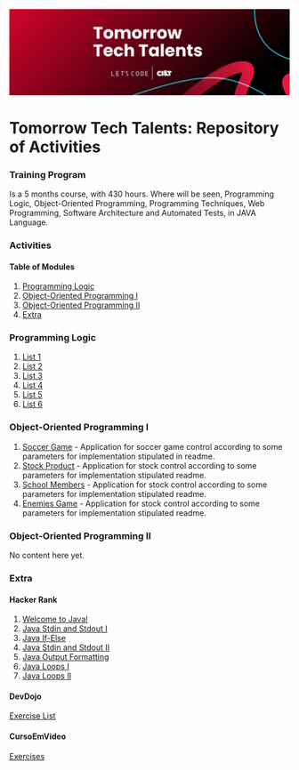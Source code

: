 <img src="https://github.com/RitaFer/tomorrow-tech-talents/blob/main/assets/TomorrowTechTalentsLogo.svg" style="width: 300%, height: auto, margin-left: auto, margin-left: auto" />

# Tomorrow Tech Talents: Repository of Activities

### Training Program

Is a 5 months course, with 430 hours. Where will be seen, Programming Logic, Object-Oriented Programming, Programming Techniques, Web Programming, Software Architecture and Automated Tests, in JAVA Language.

### Activities

#### Table of Modules

1. [Programming Logic](#programming-logic)
2. [Object-Oriented Programming I](#object-oriented-programming-i)
3. [Object-Oriented Programming II](#object-oriented-programming-ii)
4. [Extra](#extra)

### Programming Logic
1. [List 1](https://github.com/RitaFer/tomorrow-tech-talents/tree/main/src/programminglogic/class01)
2. [List 2](https://github.com/RitaFer/tomorrow-tech-talents/tree/main/src/programminglogic/class02)
3. [List 3](https://github.com/RitaFer/tomorrow-tech-talents/tree/main/src/programminglogic/class03)
4. [List 4](https://github.com/RitaFer/tomorrow-tech-talents/tree/main/src/programminglogic/class04)
5. [List 5](https://github.com/RitaFer/tomorrow-tech-talents/tree/main/src/programminglogic/class05)
6. [List 6](https://github.com/RitaFer/tomorrow-tech-talents/tree/main/src/programminglogic/class06)

### Object-Oriented Programming I
1. [Soccer Game](https://github.com/RitaFer/tomorrow-tech-talents/tree/main/src/oop/soccer) -  Application for soccer game control according to some parameters for implementation stipulated in readme.
2. [Stock Product](https://github.com/RitaFer/tomorrow-tech-talents/tree/main/src/oop/stock) - Application for stock control according to some parameters for implementation stipulated readme.
3. [School Members](https://github.com/RitaFer/tomorrow-tech-talents/tree/main/src/oop/school) - Application for stock control according to some parameters for implementation stipulated readme.
4. [Enemies Game](https://github.com/RitaFer/tomorrow-tech-talents/tree/main/src/oop/enemies) - Application for stock control according to some parameters for implementation stipulated readme.

### Object-Oriented Programming II
No content here yet.

### Extra
#### Hacker Rank
1. [Welcome to Java!](https://github.com/RitaFer/tomorrow-tech-talents/blob/main/src/extras/hackerrank/d01.java)
2. [Java Stdin and Stdout I](https://github.com/RitaFer/tomorrow-tech-talents/blob/main/src/extras/hackerrank/d02.java)
3. [Java If-Else](https://github.com/RitaFer/tomorrow-tech-talents/blob/main/src/extras/hackerrank/d03.java)
4. [Java Stdin and Stdout II](https://github.com/RitaFer/tomorrow-tech-talents/blob/main/src/extras/hackerrank/d04.java)
5. [Java Output Formatting](https://github.com/RitaFer/tomorrow-tech-talents/blob/main/src/extras/hackerrank/d05.java)
6. [Java Loops I](https://github.com/RitaFer/tomorrow-tech-talents/blob/main/src/extras/hackerrank/d06.java)
7. [Java Loops II](https://github.com/RitaFer/tomorrow-tech-talents/blob/main/src/extras/hackerrank/d07.java)

#### DevDojo
[Exercise List](https://github.com/RitaFer/tomorrow-tech-talents/tree/main/src/extras/devdojo)

#### CursoEmVideo
[Exercises](https://github.com/RitaFer/tomorrow-tech-talents/tree/main/src/extras/cursoemvideo)
